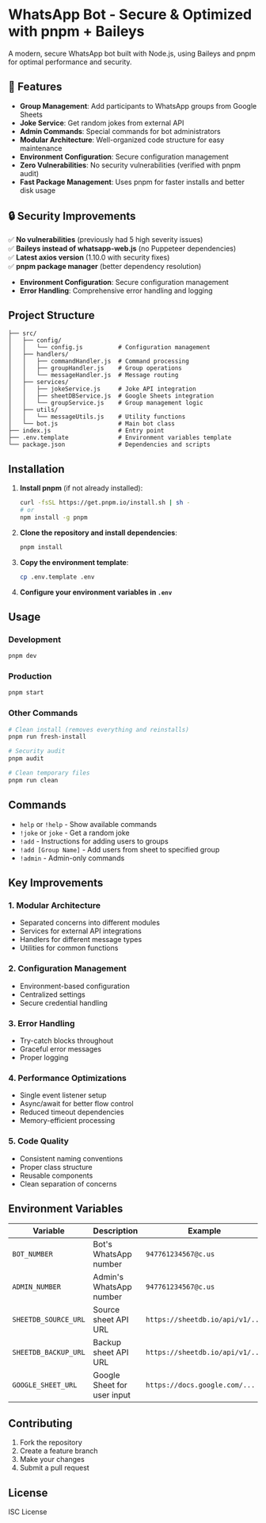 # WhatsApp Bot - Secure & Optimized with pnpm + Baileys

A modern, secure WhatsApp bot built with Node.js, using Baileys and pnpm for optimal performance and security.

## 🚀 Features

- **Group Management**: Add participants to WhatsApp groups from Google Sheets
- **Joke Service**: Get random jokes from external API  
- **Admin Commands**: Special commands for bot administrators
- **Modular Architecture**: Well-organized code structure for easy maintenance
- **Environment Configuration**: Secure configuration management
- **Zero Vulnerabilities**: No security vulnerabilities (verified with pnpm audit)
- **Fast Package Management**: Uses pnpm for faster installs and better disk usage

## 🔒 Security Improvements

✅ **No vulnerabilities** (previously had 5 high severity issues)  
✅ **Baileys instead of whatsapp-web.js** (no Puppeteer dependencies)  
✅ **Latest axios version** (1.10.0 with security fixes)  
✅ **pnpm package manager** (better dependency resolution)
- **Environment Configuration**: Secure configuration management
- **Error Handling**: Comprehensive error handling and logging

## Project Structure

```
├── src/
│   ├── config/
│   │   └── config.js          # Configuration management
│   ├── handlers/
│   │   ├── commandHandler.js  # Command processing
│   │   ├── groupHandler.js    # Group operations
│   │   └── messageHandler.js  # Message routing
│   ├── services/
│   │   ├── jokeService.js     # Joke API integration
│   │   ├── sheetDBService.js  # Google Sheets integration
│   │   └── groupService.js    # Group management logic
│   ├── utils/
│   │   └── messageUtils.js    # Utility functions
│   └── bot.js                 # Main bot class
├── index.js                   # Entry point
├── .env.template              # Environment variables template
└── package.json               # Dependencies and scripts
```

## Installation

1. **Install pnpm** (if not already installed):
   ```bash
   curl -fsSL https://get.pnpm.io/install.sh | sh -
   # or
   npm install -g pnpm
   ```

2. **Clone the repository and install dependencies**:
   ```bash
   pnpm install
   ```

3. **Copy the environment template**:
   ```bash
   cp .env.template .env
   ```

4. **Configure your environment variables in `.env`**

## Usage

### Development
```bash
pnpm dev
```

### Production
```bash
pnpm start
```

### Other Commands
```bash
# Clean install (removes everything and reinstalls)
pnpm run fresh-install

# Security audit
pnpm audit

# Clean temporary files
pnpm run clean
```

## Commands

- `help` or `!help` - Show available commands
- `!joke` or `joke` - Get a random joke
- `!add` - Instructions for adding users to groups
- `!add [Group Name]` - Add users from sheet to specified group
- `!admin` - Admin-only commands

## Key Improvements

### 1. **Modular Architecture**
- Separated concerns into different modules
- Services for external API integrations
- Handlers for different message types
- Utilities for common functions

### 2. **Configuration Management**
- Environment-based configuration
- Centralized settings
- Secure credential handling

### 3. **Error Handling**
- Try-catch blocks throughout
- Graceful error messages
- Proper logging

### 4. **Performance Optimizations**
- Single event listener setup
- Async/await for better flow control
- Reduced timeout dependencies
- Memory-efficient processing

### 5. **Code Quality**
- Consistent naming conventions
- Proper class structure
- Reusable components
- Clean separation of concerns

## Environment Variables

| Variable | Description | Example |
|----------|-------------|---------|
| `BOT_NUMBER` | Bot's WhatsApp number | `947761234567@c.us` |
| `ADMIN_NUMBER` | Admin's WhatsApp number | `947761234567@c.us` |
| `SHEETDB_SOURCE_URL` | Source sheet API URL | `https://sheetdb.io/api/v1/...` |
| `SHEETDB_BACKUP_URL` | Backup sheet API URL | `https://sheetdb.io/api/v1/...` |
| `GOOGLE_SHEET_URL` | Google Sheet for user input | `https://docs.google.com/...` |

## Contributing

1. Fork the repository
2. Create a feature branch
3. Make your changes
4. Submit a pull request

## License

ISC License
